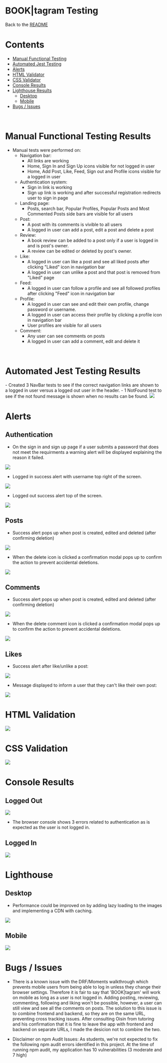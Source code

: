 <h1>BOOK|tagram Testing</h1>

Back to the [README](README.md)

<h1 id="contents">Contents</h1>

-   [Manual Functional Testing](#manual-testing)
-   [Automated Jest Testing](#automated-testing)
-   [Alerts](#alerts)
-   [HTML Validator](#html-validation)
-   [CSS Validator](#css-validation)
-   [Console Results](#console-results)
-   [Lighthouse Results](#lighthouse)
    -   [Desktop](#lighthouse-desktop)
    -   [Mobile](#lighthouse-mobile)
-   [Bugs / Issues](#bugs)
<br />
<h1 id="manual-testing">Manual Functional Testing Results</h1>

- Manual tests were performed on:
    -   Navigation bar:
        -   All links are working
        -   Home, Sign In and Sign Up icons visible for not logged in user
        -   Home, Add Post, Like, Feed, Sign out and Profile icons visible for a logged in user
    -   Authentication system:
        -   Sign in link is working
        -   Sign up link is working and after successful registration redirects user to sign in page
    -   Landing page:
        -   Posts, search bar, Popular Profiles, Popular Posts and Most Commented Posts side bars are visible for all users
    -   Post:
        -   A post with its comments is vivible to all users
        -   A logged in user can add a post, edit a post and delete a post
    -   Review:
        -   A book review can be added to a post only if a user is logged in and is post's owner.
        -   A review can be edited or deleted by post's owner.
    -   Like:
        -   A logged in user can like a post and see all liked posts after clicking "Liked" icon in navigation bar
        -   A logged in user can unlike a post and that post is removed from "Liked" page
    -   Feed:
        -   A logged in user can follow a profile and see all followed profiles after clicking "Feed" icon in navigation bar
    -   Profile:
        -   A logged in user can see and edit their own profile, change password or username.
        -   A logged in user can access their profile by clicking a profile icon in navigation bar
        -   User profiles are visible for all users
    -   Comment:
        -   Any user can see comments on posts
        -   A logged in user can add a comment, edit and delete it

<br/>
<h1 id="automated-testing">Automated Jest Testing Results</h1>
- Created 3 NavBar tests to see if the correct navigation links are shown to a logged in user versus a logged out user in the header.
-  1 NotFound test to see if the not found message is shown when no results can be found.

<img src="documentation/readme-screenshots/testing/console/jest-testing-results.png">
<br />
<h1 id="alerts">Alerts</h1>

<h2>Authentication</h2>

-   On the sign in and sign up page if a user submits a password that does not meet the requirments a warning alert will be displayed explaining the reason it failed.

<img src="documentation/readme-screenshots/testing/console/manual-checks/password-alert.png">

-   Logged in success alert with username top right of the screen.

<img src="documentation/readme-screenshots/testing/console/manual-checks/signin-alert.png">

-   Logged out success alert top of the screen.

<img src="documentation/readme-screenshots/testing/console/manual-checks/signout-alert.png">

<h2>Posts</h2>

-   Success alert pops up when post is created, edited and deleted (after confirming deletion)
<img src="documentation/readme-screenshots/testing/console/manual-checks/post-create-confirm.png">


-   When the delete icon is clicked a confirmation modal pops up to confirm the action to prevent accidental deletions.

<img src="documentation/readme-screenshots/testing/console/manual-checks/deletion-alert.png">


<h2>Comments</h2>

-   Success alert pops up when post is created, edited and deleted (after confirming deletion)
<img src="documentation/readme-screenshots/testing/console/manual-checks/comment-crud-alert.png">

-   When the delete comment icon is clicked a confirmation modal pops up to confirm the action to prevent accidental deletions.
<img src="documentation/readme-screenshots/testing/console/manual-checks/deletion-alert.png">


<h2>Likes</h2>

-   Success alert after like/unlike a post:
<img src="documentation/readme-screenshots/testing/console/manual-checks/like-post-alert.png">

-   Message displayed to inform a user that they can't like their own post:
<img src="documentation/readme-screenshots/testing/console/manual-checks/own-post-like.png">

<h1 id="html-validation">HTML Validation</h1>

<img src="documentation/readme-screenshots/testing/console/html-css/htmltest.png">

<h1 id="css-validation">CSS Validation</h1>

<img src="documentation/readme-screenshots/testing/console/html-css/csstest.png">

<h1 id="console-results">Console Results</h1>

<h2 id="console-loggedout">Logged Out</h2>

<img src="documentation/readme-screenshots/testing/console/console-notloggedin.png">

-   The browser console shows 3 errors related to authentication as is expected as the user is not logged in.

<h2 id="console-loggedin">Logged In</h2>

<img src="documentation/readme-screenshots/testing/console/console-loggedin.png">

<h1 id="lightHouse">Lighthouse</h1>

<h2 id="lighthouse-desktop">Desktop</h2>

-   Performance could be improved on by adding lazy loading to the images and implementing a CDN with caching.

<img src="documentation/readme-screenshots/testing/console/lighthouse/lighthouse-desktop.png">

<h2 id="lighthouse-mobile">Mobile</h2>

<img src="documentation/readme-screenshots/testing/console/lighthouse/lighthouse-mobile.png">

<br />

<h1 id="bugs">Bugs / Issues</h1>

- There is a known issue with the DRF/Moments walkthrough which prevents mobile users from being able to log in unless they change their browser settings. Therefore it is fair to say that 'BOOK|tagram' will work on mobile as long as a user is not logged in. Adding posting, reviewing, commenting, following and liking won't be possible, however, a user can still view and see all the comments on posts.
The solution to this issue is to combine frontend and backend, so they are on the same URL, preventing cross tracking issues.
After consulting Oisin from tutoring and his confirmation that it is fine to leave the app with frontend and backend on separate URLs, I made the desicion not to combine the two.

- Disclaimer on npm Audit Issues:
As students, we're not expected to fix the following npm audit errors identified in this project. At the time of running npm audit, my application has 10 vulnerabilities (3 moderate and 7 high)

